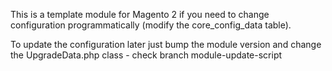 This is a template module for Magento 2 if you need to change configuration programmatically (modify the core_config_data table).

To update the configuration later just bump the module version and change the UpgradeData.php class - check branch module-update-script
